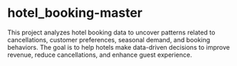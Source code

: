 # hotel_booking-master
This project analyzes hotel booking data to uncover patterns related to cancellations, customer preferences, seasonal demand, and booking behaviors. The goal is to help hotels make data-driven decisions to improve revenue, reduce cancellations, and enhance guest experience.
